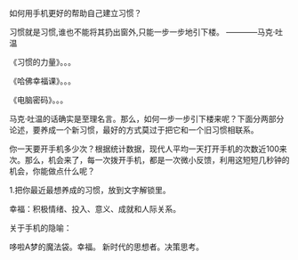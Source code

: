 如何用手机更好的帮助自己建立习惯？

习惯就是习惯,谁也不能将其扔出窗外,只能一步一步地引下楼。 ————马克·吐温

《习惯的力量》。。。

《哈佛幸福课》。。。

《电脑密码》。。。

马克·吐温的话确实是至理名言。那么，如何一步一步引下楼来呢？下面分两部分论述，要养成一个新习惯，最好的方式莫过于把它和一个旧习惯相联系。

你一天要开手机多少次？根据统计数据，现代人平均一天打开手机的次数近100来次。那么，机会来了，每一次拨开手机，都是一次微小反馈，利用这短短几秒钟的机会，你能做点什么呢？


1.把你最近最想养成的习惯，放到文字解锁里。


幸福：积极情绪、投入、意义、成就和人际关系。



关于手机的隐喻：

哆啦A梦的魔法袋。幸福。
新时代的思想者。决策思考。